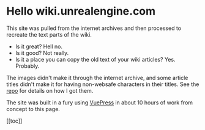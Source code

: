 # Hello wiki.unrealengine.com

This site was pulled from the internet archives and then processed to recreate the text parts of the wiki.

- Is it great?  Hell no.
- Is it good? Not really.
- Is it a place you can copy the old text of your wiki articles?  Yes.  Probably.

The images didn't make it through the internet archive, and some article titles didn't make it for having non-websafe characters in their titles.  See the [repo](https://github.com/MichaelJCole/wiki.unrealengine.com) for details on how I got them.

The site was built in a fury using [VuePress](https://vuepress.vuejs.org/guide/#how-it-works) in about 10 hours of work from concept to this page.

[[toc]]